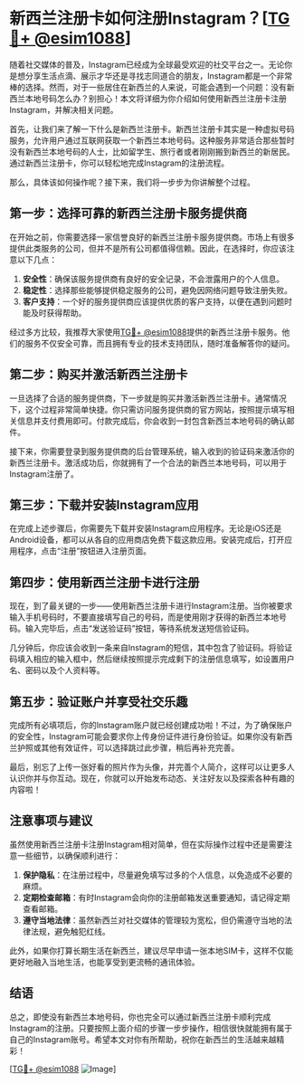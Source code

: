 # 新西兰注册卡如何注册Instagram？[[TG💪+ @esim1088](https://t.me/s/esim1088)]

随着社交媒体的普及，Instagram已经成为全球最受欢迎的社交平台之一。无论你是想分享生活点滴、展示才华还是寻找志同道合的朋友，Instagram都是一个非常棒的选择。然而，对于一些居住在新西兰的人来说，可能会遇到一个问题：没有新西兰本地号码怎么办？别担心！本文将详细为你介绍如何使用新西兰注册卡注册Instagram，并解决相关问题。

首先，让我们来了解一下什么是新西兰注册卡。新西兰注册卡其实是一种虚拟号码服务，允许用户通过互联网获取一个新西兰本地号码。这种服务非常适合那些暂时没有新西兰本地号码的人士，比如留学生、旅行者或者刚刚搬到新西兰的新居民。通过新西兰注册卡，你可以轻松地完成Instagram的注册流程。

那么，具体该如何操作呢？接下来，我们将一步步为你讲解整个过程。

## 第一步：选择可靠的新西兰注册卡服务提供商

在开始之前，你需要选择一家信誉良好的新西兰注册卡服务提供商。市场上有很多提供此类服务的公司，但并不是所有公司都值得信赖。因此，在选择时，你应该注意以下几点：

1. **安全性**：确保该服务提供商有良好的安全记录，不会泄露用户的个人信息。
2. **稳定性**：选择那些能够提供稳定服务的公司，避免因网络问题导致注册失败。
3. **客户支持**：一个好的服务提供商应该提供优质的客户支持，以便在遇到问题时能及时获得帮助。

经过多方比较，我推荐大家使用[TG💪+ @esim1088](https://t.me/s/esim1088)提供的新西兰注册卡服务。他们的服务不仅安全可靠，而且拥有专业的技术支持团队，随时准备解答你的疑问。

## 第二步：购买并激活新西兰注册卡

一旦选择了合适的服务提供商，下一步就是购买并激活新西兰注册卡。通常情况下，这个过程非常简单快捷。你只需访问服务提供商的官方网站，按照提示填写相关信息并支付费用即可。付款完成后，你会收到一封包含新西兰本地号码的确认邮件。

接下来，你需要登录到服务提供商的后台管理系统，输入收到的验证码来激活你的新西兰注册卡。激活成功后，你就拥有了一个合法的新西兰本地号码，可以用于Instagram注册了。

## 第三步：下载并安装Instagram应用

在完成上述步骤后，你需要先下载并安装Instagram应用程序。无论是iOS还是Android设备，都可以从各自的应用商店免费下载这款应用。安装完成后，打开应用程序，点击“注册”按钮进入注册页面。

## 第四步：使用新西兰注册卡进行注册

现在，到了最关键的一步——使用新西兰注册卡进行Instagram注册。当你被要求输入手机号码时，不要直接填写自己的号码，而是使用刚才获得的新西兰本地号码。输入完毕后，点击“发送验证码”按钮，等待系统发送短信验证码。

几分钟后，你应该会收到一条来自Instagram的短信，其中包含了验证码。将验证码填入相应的输入框中，然后继续按照提示完成剩下的注册信息填写，如设置用户名、密码以及个人资料等。

## 第五步：验证账户并享受社交乐趣

完成所有必填项后，你的Instagram账户就已经创建成功啦！不过，为了确保账户的安全性，Instagram可能会要求你上传身份证件进行身份验证。如果你没有新西兰护照或其他有效证件，可以选择跳过此步骤，稍后再补充完善。

最后，别忘了上传一张好看的照片作为头像，并完善个人简介，这样可以让更多人认识你并与你互动。现在，你就可以开始发布动态、关注好友以及探索各种有趣的内容啦！

## 注意事项与建议

虽然使用新西兰注册卡注册Instagram相对简单，但在实际操作过程中还是需要注意一些细节，以确保顺利进行：

1. **保护隐私**：在注册过程中，尽量避免填写过多的个人信息，以免造成不必要的麻烦。
2. **定期检查邮箱**：有时Instagram会向你的注册邮箱发送重要通知，请记得定期查看邮箱。
3. **遵守当地法律**：虽然新西兰对社交媒体的管理较为宽松，但仍需遵守当地的法律法规，避免触犯红线。

此外，如果你打算长期生活在新西兰，建议尽早申请一张本地SIM卡，这样不仅能更好地融入当地生活，也能享受到更流畅的通讯体验。

## 结语

总之，即使没有新西兰本地号码，你也完全可以通过新西兰注册卡顺利完成Instagram的注册。只要按照上面介绍的步骤一步步操作，相信很快就能拥有属于自己的Instagram账号。希望本文对你有所帮助，祝你在新西兰的生活越来越精彩！

[[TG💪+ @esim1088](https://t.me/s/esim1088) ![Image](https://i.postimg.cc/4NQfJmqS/Snipaste-2025-05-13-00-14-12.png)]